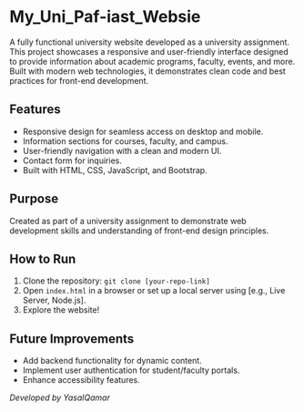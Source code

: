 # My_Uni_Paf-iast_Websie
A fully functional university website developed as a university assignment. This project showcases a responsive and user-friendly interface designed to provide information about academic programs, faculty, events, and more. Built with modern web technologies, it demonstrates clean code and best practices for front-end development.
## Features
- Responsive design for seamless access on desktop and mobile.
- Information sections for courses, faculty, and campus.
- User-friendly navigation with a clean and modern UI.
- Contact form for inquiries.
- Built with HTML, CSS, JavaScript, and Bootstrap.

## Purpose
Created as part of a university assignment to demonstrate web development skills and understanding of front-end design principles.

## How to Run
1. Clone the repository: `git clone [your-repo-link]`
2. Open `index.html` in a browser or set up a local server using [e.g., Live Server, Node.js].
3. Explore the website!

## Future Improvements
- Add backend functionality for dynamic content.
- Implement user authentication for student/faculty portals.
- Enhance accessibility features.

*Developed by YasalQamar*
